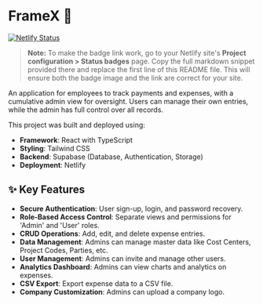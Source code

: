 # FrameX 💸

[![Netlify Status](https://api.netlify.com/api/v1/badges/7a949acc-3c88-4dc0-b405-1d110b04b07c/deploy-status)](https://app.netlify.com/sites/YOUR_SITE_NAME/deploys)
> **Note:** To make the badge link work, go to your Netlify site's **Project configuration > Status badges** page. Copy the full markdown snippet provided there and replace the first line of this README file. This will ensure both the badge image and the link are correct for your site.

An application for employees to track payments and expenses, with a cumulative admin view for oversight. Users can manage their own entries, while the admin has full control over all records.

This project was built and deployed using:
- **Framework**: React with TypeScript
- **Styling**: Tailwind CSS
- **Backend**: Supabase (Database, Authentication, Storage)
- **Deployment**: Netlify

## ✨ Key Features

- **Secure Authentication**: User sign-up, login, and password recovery.
- **Role-Based Access Control**: Separate views and permissions for 'Admin' and 'User' roles.
- **CRUD Operations**: Add, edit, and delete expense entries.
- **Data Management**: Admins can manage master data like Cost Centers, Project Codes, Parties, etc.
- **User Management**: Admins can invite and manage other users.
- **Analytics Dashboard**: Admins can view charts and analytics on expenses.
- **CSV Export**: Export expense data to a CSV file.
- **Company Customization**: Admins can upload a company logo.